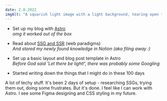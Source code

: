 ```yaml
---
date: 2.8.2022
imgAlt: "A squarish light image with a light background, tearing open to reveal a yellowish underlayer. The tear going from the lower left corner diagonally to the right edge of the image. Text: In the upper left '100 Days of Design 1' - in a neutral rounded thin sans-serif type, in the lower left '100 Days of Design' - in a big bold flesh-colored type, interacting with the tear and the background to be partly outline, partly fully revealed"
---
```


-   Set up my blog with [Astro](https://astro.build/)\
    _omg it worked out of the box_

-   Read about [SSG and SSR](https://allthecode.co/blog/post/ssr-vs-ssg-vs-spa-what-does-it-all-mean) (web paradigms)\
    _And stored my newly found knowledge in Notion (aka filing away :)_

-   Set up a basic layout and blog post template in Astro\
    _Before God said 'Let there be light!', there was probably some Googling_

-   Started writing down the things that I might do in these 100 days

A lot of techy stuff. It's been 2 days of setup - researching SSGs, trying them out, doing some frustrates. But it's done. I feel like I can work with Astro. I see some Figma designing and CSS styling in my future.

